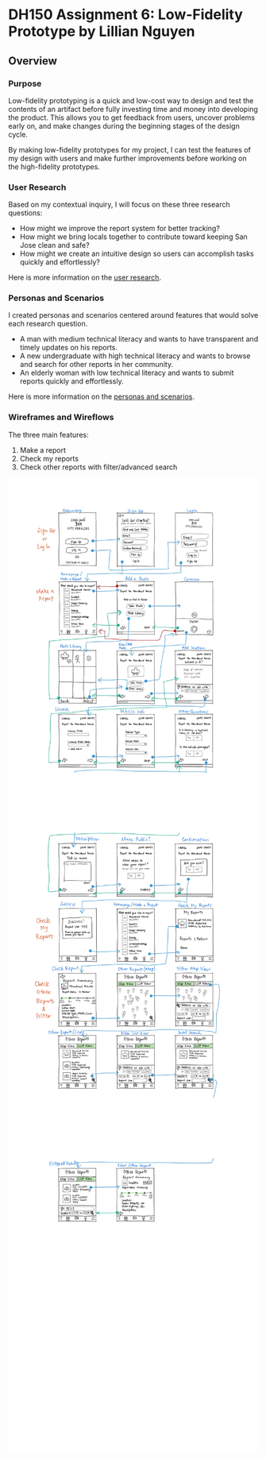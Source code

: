 # DH150 Assignment 6: Low-Fidelity Prototype by Lillian Nguyen

## Overview

### Purpose 
Low-fidelity prototyping is a quick and low-cost way to design and test the contents of an artifact before fully investing time and money into developing the product. This allows you to get feedback from users, uncover problems early on, and make changes during the beginning stages of the design cycle. 

By making low-fidelity prototypes for my project, I can test the features of my design with users and make further improvements before working on the high-fidelity prototypes.

### User Research
Based on my contextual inquiry, I will focus on these three research questions:
* How might we improve the report system for better tracking?
* How might we bring locals together to contribute toward keeping San Jose clean and safe?
* How might we create an intuitive design so users can accomplish tasks quickly and effortlessly?

Here is more information on the [user research](https://github.com/lilliannguyen97/DH150/blob/master/Assignments/A04/README.md).

### Personas and Scenarios
I created personas and scenarios centered around features that would solve each research question.
* A man with medium technical literacy and wants to have transparent and timely updates on his reports.
* A new undergraduate with high technical literacy and wants to browse and search for other reports in her community.
* An elderly woman with low technical literacy and wants to submit reports quickly and effortlessly.

Here is more information on the [personas and scenarios](https://github.com/lilliannguyen97/DH150/blob/master/Assignments/A05/README.md).

### Wireframes and Wireflows
The three main features:
1. Make a report
1. Check my reports
1. Check other reports with filter/advanced search

![Lofi Prototype 1](Lofi_Prototype_1.JPG)
![Lofi Prototype 2](Lofi_Prototype_2.JPG)
![Lofi Prototype 3](Lofi_Prototype_3.JPG)



